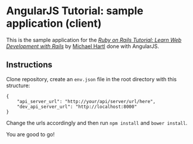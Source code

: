 # AngularJS Tutorial: sample application (client)

This is the sample application for the
[*Ruby on Rails Tutorial:
Learn Web Development with Rails*](http://www.railstutorial.org/)
by [Michael Hartl](http://www.michaelhartl.com/) done with AngularJS.

## Instructions

Clone repository, create an `env.json` file in the root directory with this structure:
```
{
	"api_server_url": "http://your/api/server/url/here",
	"dev_api_server_url": "http://localhost:8000"
}
```
Change the urls accordingly and then run `npm install` and `bower install`.

You are good to go!
